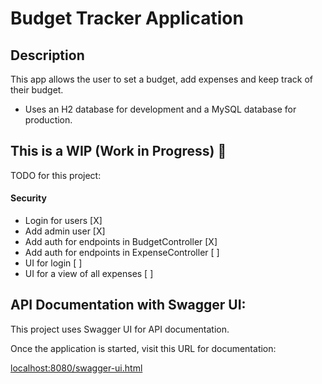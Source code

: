 ﻿# Budget Tracker Application

## Description
This app allows the user to set a budget, add expenses and keep track of their budget.

- Uses an H2 database for development and a MySQL database for production.

## This is a WIP (Work in Progress) :rocket:	
TODO for this project:
#### Security
- Login for users [X]
- Add admin user [X]
- Add auth for endpoints in BudgetController [X]
- Add auth for endpoints in ExpenseController [ ]
- UI for login [ ]
- UI for a view of all expenses [ ]

## API Documentation with Swagger UI:

This project uses Swagger UI for API documentation.

Once the application is started, visit this URL for documentation:

[localhost:8080/swagger-ui.html](localhost:8080/swagger-ui.html)
